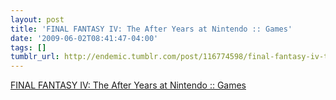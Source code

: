 ```yaml
---
layout: post
title: 'FINAL FANTASY IV: The After Years at Nintendo :: Games'
date: '2009-06-02T08:41:47-04:00'
tags: []
tumblr_url: http://endemic.tumblr.com/post/116774598/final-fantasy-iv-the-after-years-at-nintendo
---
```

[FINAL FANTASY IV: The After Years at Nintendo :: Games](http://www.nintendo.com/games/detail/CVjR9kz9HeKI_xdya6NsgB668F0Za1-E)  
